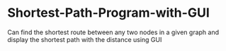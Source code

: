 # Shortest-Path-Program-with-GUI
Can find the shortest route between any two nodes in a given graph and display the shortest path with the distance using GUI
